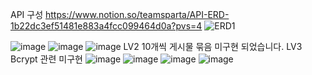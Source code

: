 API 구성 https://www.notion.so/teamsparta/API-ERD-1b22dc3ef51481e883a4fcc099464d0a?pvs=4
![ERD1](https://github.com/user-attachments/assets/26e0f5e9-dcef-408f-a12b-662e8591ca36)

![image](https://github.com/user-attachments/assets/d53614b7-b896-4bf5-8d0f-e0da06e905c7)
![image](https://github.com/user-attachments/assets/ff48b1ab-e88f-4d95-bfe1-d24cf1a381db)
![image](https://github.com/user-attachments/assets/11c76f1c-88d2-4f6f-9d78-4884331bd8f6)
LV2 10개씩 게시물 묶음 미구현 되었습니다.
LV3 Bcrypt 관련 미구현
![image](https://github.com/user-attachments/assets/3f99b2c6-f48e-42e4-a4dd-f813a51346fa)
![image](https://github.com/user-attachments/assets/a9484469-0bfe-4330-9018-34eb91a8fbda)
![image](https://github.com/user-attachments/assets/639141c6-fb41-40e8-bbc7-556f9ca9150c)
![image](https://github.com/user-attachments/assets/3bef7dd3-a220-4080-b2dc-8fa0f2e3c51a)
